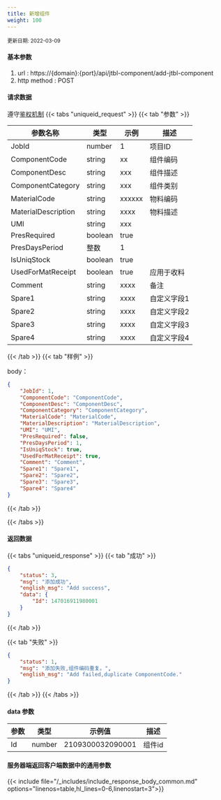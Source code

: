 ```yaml
---
title: 新增组件
weight: 100
---
```


<small>更新日期: 2022-03-09</small>

#### 基本参数
1. url : https://{domain}:{port}/api/jtbl-component/add-jtbl-component
2. http method : POST

#### 请求数据
遵守[鉴权机制](/auth/)
{{< tabs "uniqueid_request" >}}
{{< tab "参数" >}} 

|  参数名称   |  类型 |  示例 |  描述 |
|  ----  | ----  | ----  | ----  |
|  JobId  | number  | 1  | 项目ID |
|  ComponentCode  | string  |  xx | 组件编码 |
|  ComponentDesc  | string  | xxx  | 组件描述 |
|  ComponentCategory  | string  | xxx  | 组件类别 |
|  MaterialCode  | string  | xxxxxx  | 物料编码 |
|  MaterialDescription  | string  | xxxx  | 物料描述 |
|  UMI  | string  | xxx  |  |
|  PresRequired  | boolean  | true  |  |
|  PresDaysPeriod  | 整数  | 1  |  |
|  IsUniqStock  | boolean  | true  |  |
|  UsedForMatReceipt  | boolean  | true  |  应用于收料|
|  Comment  | string  | xxxx  | 备注 |
|  Spare1  | string  | xxxx  | 自定义字段1 |
|  Spare2  | string  | xxxx  | 自定义字段2 |
|  Spare3  | string  | xxxx  | 自定义字段3 |
|  Spare4  | string  | xxxx  | 自定义字段4 |

{{< /tab >}}
{{< tab "样例" >}}


body： 

```json
{
    "JobId": 1,
    "ComponentCode": "ComponentCode",
    "ComponentDesc": "ComponentDesc",
    "ComponentCategory": "ComponentCategory",
    "MaterialCode": "MaterialCode",
    "MaterialDescription": "MaterialDescription",
    "UMI": "UMI",
    "PresRequired": false,
    "PresDaysPeriod": 1,
    "IsUniqStock": true,
    "UsedForMatReceipt": true,
    "Comment": "Comment",
    "Spare1": "Spare1",
    "Spare2": "Spare2",
    "Spare3": "Spare3",
    "Spare4": "Spare4"
}
```
{{< /tab >}}

{{< /tabs >}}


#### 返回数据


{{< tabs "uniqueid_response" >}}
{{< tab "成功" >}} 
```json
{
    "status": 3,
    "msg": "添加成功",
    "english_msg": "Add success",
    "data": {
        "Id": 147016911980001
    }
}
```   
{{< /tab >}}

{{< tab "失败" >}}
```json
{
    "status": 1,
    "msg": "添加失败,组件编码重复。",
    "english_msg": "Add failed,duplicate ComponentCode."
}
```
{{< /tab >}}
{{< /tabs >}}
#### data 参数

|  参数   |  类型 |  示例值 |  描述 |
|  ----  | ----  | ----  |----  |
|  Id  | number  | 2109300032090001  | 组件id  |

#### 服务器端返回客户端数据中的通用参数

{{< include file="/_includes/include_response_body_common.md"  options="linenos=table,hl_lines=0-6,linenostart=3">}}
